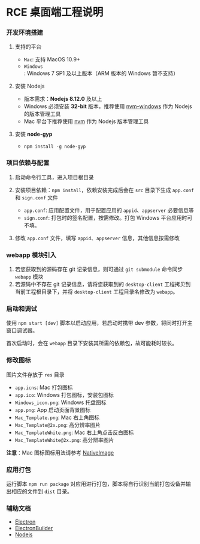 # RCE 桌面端工程说明

### 开发环境搭建

1. 支持的平台

    * `Mac`: 支持 MacOS 10.9+
    * `Windows`: Windows 7 SP1 及以上版本（ARM 版本的 Windows 暂不支持）

2. 安装 Nodejs
    * 版本需求：**Nodejs 8.12.0** 及以上
    * Windows 必须安装 **32-bit** 版本，推荐使用 [nvm-windows](https://github.com/coreybutler/nvm-windows) 作为 Nodejs 的版本管理工具
    * Mac 平台下推荐使用 [nvm](https://github.com/nvm-sh/nvm) 作为 Nodejs 版本管理工具

3. 安装 **node-gyp**
    * `npm install -g node-gyp`

### 项目依赖与配置

1. 启动命令行工具，进入项目根目录

2. 安装项目依赖：`npm install`，依赖安装完成后会在 `src` 目录下生成 `app.conf` 和 `sign.conf` 文件
    * `app.conf`: 应用配置文件，用于配置应用的 `appid`、`appserver` 必要信息等
    * `sign.conf`: 打包时的签名配置，按需修改。打包 Windows 平台应用时可不填。

3. 修改 `app.conf` 文件，填写 `appid`、`appserver` 信息，其他信息按需修改

### webapp 模块引入

1. 若您获取到的源码存在 git 记录信息，则可通过 `git submodule` 命令同步 `webapp` 模块
2. 若源码中不存在 git 记录信息，请将您获取到的 `desktop-client` 工程拷贝到当前工程根目录下，并将 `desktop-client` 工程目录名修改为 `webapp`。

### 启动和调试

使用 `npm start [dev]` 脚本以启动应用，若启动时携带 dev 参数，将同时打开主窗口调试器。

首次启动时，会在 `webapp` 目录下安装其所需的依赖包，故可能耗时较长。

### 修改图标

图片文件存放于 `res` 目录

* `app.icns`:  Mac 打包图标
* `app.ico`: Windows 打包图标，安装包图标
* `Windows_icon.png`: Windows 托盘图标
* `app.png`: App 启动页面背景图标
* `Mac_Template.png`:   Mac 右上角图标
* `Mac_Template@2x.png`: 高分辨率图片
* `Mac_TemplateWhite.png`: Mac 右上角点击反白图标
* `Mac_TemplateWhite@2x.png`: 高分辨率图片

**注意**：Mac 图标图标用法请参考 [NativeImage](https://electronjs.org/docs/api/native-image)

### 应用打包

运行脚本 `npm run package` 对应用进行打包，脚本将自行识别当前打包设备并输出相应的文件到 `dist` 目录。

### 辅助文档

* [Electron](https://electronjs.org/docs)
* [ElectronBuilder](https://www.electron.build/)
* [Nodejs](http://nodejs.cn/)
